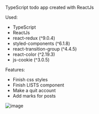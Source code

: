 TypeScript todo app created with ReactJs

Used: 
- TypeScript
- ReactJs
- react-redux (^9.0.4) 
- styled-components (^6.1.8)
- react-transition-group (^4.4.5)
- react-color (^2.19.3)
- js-cookie (^3.0.5)

Features: 
- Finish css styles
- Finish LISTS component
- Make a quit account
- Add marks for posts

![image](https://github.com/vlad424/typescript-todo/assets/54576715/587c0479-5300-4be6-9a32-d05e29876b52)
